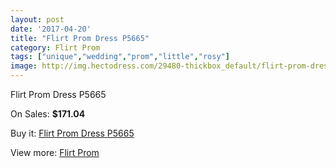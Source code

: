 ```yaml
---
layout: post
date: '2017-04-20'
title: "Flirt Prom Dress P5665"
category: Flirt Prom
tags: ["unique","wedding","prom","little","rosy"]
image: http://img.hectodress.com/29480-thickbox_default/flirt-prom-dress-p5665.jpg
---
```

Flirt Prom Dress P5665

On Sales: **$171.04**
<a href="https://www.hectodress.com/flirt-prom/13668-flirt-prom-dress-p5665.html"><amp-img layout="responsive" width="600" height="600" src="//img.hectodress.com/29480-thickbox_default/flirt-prom-dress-p5665.jpg" alt="Flirt Prom Dress P5665 0" /></a>
<a href="https://www.hectodress.com/flirt-prom/13668-flirt-prom-dress-p5665.html"><amp-img layout="responsive" width="600" height="600" src="//img.hectodress.com/29483-thickbox_default/flirt-prom-dress-p5665.jpg" alt="Flirt Prom Dress P5665 1" /></a>
<a href="https://www.hectodress.com/flirt-prom/13668-flirt-prom-dress-p5665.html"><amp-img layout="responsive" width="600" height="600" src="//img.hectodress.com/29482-thickbox_default/flirt-prom-dress-p5665.jpg" alt="Flirt Prom Dress P5665 2" /></a>
<a href="https://www.hectodress.com/flirt-prom/13668-flirt-prom-dress-p5665.html"><amp-img layout="responsive" width="600" height="600" src="//img.hectodress.com/29481-thickbox_default/flirt-prom-dress-p5665.jpg" alt="Flirt Prom Dress P5665 3" /></a>

Buy it: [Flirt Prom Dress P5665](https://www.hectodress.com/flirt-prom/13668-flirt-prom-dress-p5665.html "Flirt Prom Dress P5665")

View more: [Flirt Prom](https://www.hectodress.com/223-flirt-prom "Flirt Prom")